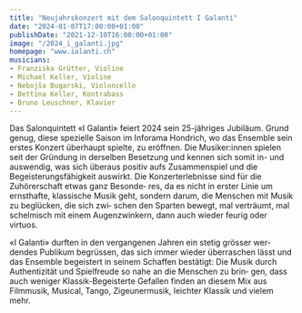 ```yaml
---
title: "Neujahrskonzert mit dem Salonquintett I Galanti"
date: "2024-01-07T17:00:00+01:00"
publishDate: "2021-12-10T16:00:00+01:00"
image: "/2024_i_galanti.jpg"
homepage: "www.ialanti.ch"
musicians:
- Franziska Grütter, Violine
- Michael Keller, Violine
- Nebojša Bugarski, Violoncello
- Bettina Keller, Kontrabass
- Bruno Leuschner, Klavier
---
```


Das Salonquintett «I Galanti» feiert 2024 sein 25-jähriges Jubiläum.
Grund genug, diese spezielle Saison im Inforama Hondrich, wo das
Ensemble sein erstes Konzert überhaupt spielte, zu eröffnen.
Die Musiker:innen spielen seit der Gründung in derselben Besetzung
und kennen sich somit in- und auswendig, was sich überaus positiv
aufs Zusammenspiel und die Begeisterungsfähigkeit auswirkt.
Die Konzerterlebnisse sind für die Zuhörerschaft etwas ganz Besonde‐
res, da es nicht in erster Linie um ernsthafte, klassische Musik geht,
sondern darum, die Menschen mit Musik zu beglücken, die sich zwi‐
schen den Sparten bewegt, mal verträumt, mal schelmisch mit einem
Augenzwinkern, dann auch wieder feurig oder virtuos.

«I Galanti» durften in den vergangenen Jahren ein stetig grösser wer‐
dendes Publikum begrüssen, das sich immer wieder überraschen lässt
und das Ensemble begeistert in seinem Schaffen bestätigt: Die Musik
durch Authentizität und Spielfreude so nahe an die Menschen zu brin‐
gen, dass auch weniger Klassik-Begeisterte Gefallen finden an diesem
Mix aus Filmmusik, Musical, Tango, Zigeunermusik, leichter Klassik und
vielem mehr.
